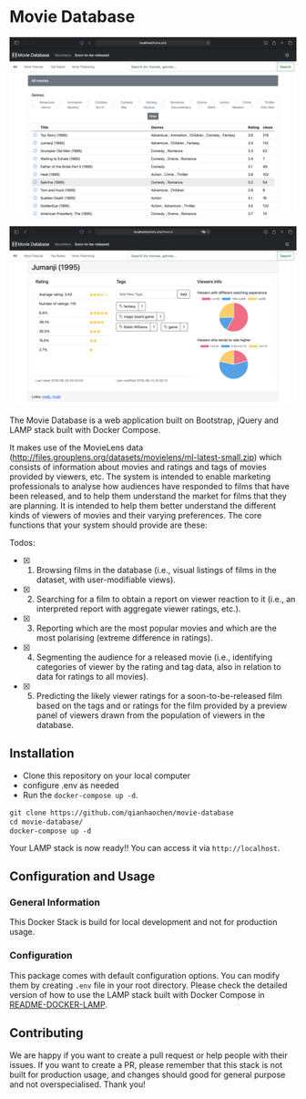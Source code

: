 #  Movie Database

![Landing Page](www/assets/LandingPage.png)

![Detail Page](www/assets/DetailPage.png)

The Movie Database is a web application built on Bootstrap, jQuery and LAMP stack built with Docker Compose.

It makes use of the MovieLens data (http://files.grouplens.org/datasets/movielens/ml-latest-small.zip) which consists of information about movies and ratings and tags of movies provided by viewers, etc. The system is intended to enable marketing professionals to analyse how audiences have responded to films that have been released, and to help them understand the market for films that they are planning. It is intended to help them better understand the different kinds of viewers of movies and their varying preferences. The core functions that your system should provide are these:

Todos:

- [x] 1. Browsing films in the database (i.e., visual listings of films in the dataset, with user-modifiable views).
- [x] 2. Searching for a film to obtain a report on viewer reaction to it (i.e., an interpreted report with aggregate viewer ratings,
etc.).
- [x] 3. Reporting which are the most popular movies and which are the most polarising (extreme difference in ratings).
- [x] 4. Segmenting the audience for a released movie (i.e., identifying categories of viewer by the rating and tag data, also in
relation to data for ratings to all movies).
- [x] 5. Predicting the likely viewer ratings for a soon-to-be-released film based on the tags and or ratings for the film provided by
a preview panel of viewers drawn from the population of viewers in the database.

##  Installation
 
* Clone this repository on your local computer
* configure .env as needed
* Run the `docker-compose up -d`.

```shell
git clone https://github.com/qianhaochen/movie-database
cd movie-database/
docker-compose up -d
```

Your LAMP stack is now ready!! You can access it via `http://localhost`.

##  Configuration and Usage

### General Information 
This Docker Stack is build for local development and not for production usage.

### Configuration
This package comes with default configuration options. You can modify them by creating `.env` file in your root directory.
Please check the detailed version of how to use the LAMP stack built with Docker Compose in [README-DOCKER-LAMP](README-DOCKER-LAMP.md).

## Contributing
We are happy if you want to create a pull request or help people with their issues. If you want to create a PR, please remember that this stack is not built for production usage, and changes should good for general purpose and not overspecialised. 
Thank you! 

